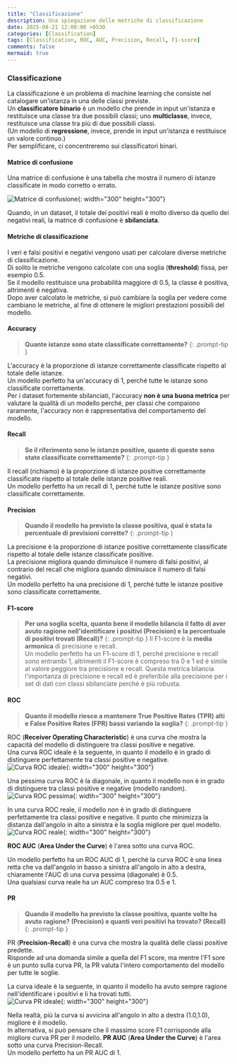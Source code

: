 ```yaml
---
title: "Classificazione"
description: Una spiegazione delle metriche di classificazione
date: 2025-08-21 12:00:00 +0530
categories: [Classification]
tags: [Classification, ROC, AUC, Precision, Recall, F1-score]
comments: false
mermaid: true
---
```



### Classificazione


La classificazione è un problema di machine learning che consiste nel catalogare un'istanza in una delle classi previste.  
Un **classificatore binario** è un modello che prende in input un'istanza e restituisce una classe tra due possibili classi; uno **multiclasse**, invece, restituisce una classe tra più di due possibili classi.  
(Un modello di **regressione**, invece, prende in input un'istanza e restituisce un valore continuo.)  
Per semplificare, ci concentreremo sui classificatori binari.  

#### Matrice di confusione

Una matrice di confusione è una tabella che mostra il numero di istanze classificate in modo corretto o errato.  

![Matrice di confusione](/assets/images/confusion_matrix.svg){: width="300" height="300"}

Quando, in un dataset, il totale dei positivi reali è molto diverso da quello dei negativi reali, la matrice di confusione è **sbilanciata**.  



#### Metriche di classificazione

I veri e falsi positivi e negativi vengono usati per calcolare diverse metriche di classificazione.  
Di solito le metriche vengono calcolate con una soglia (**threshold**) fissa, per esempio 0.5.  
Se il modello restituisce una probabilità maggiore di 0.5, la classe è positiva, altrimenti è negativa.  
Dopo aver calcolato le metriche, si può cambiare la soglia per vedere come cambiano le metriche, al fine di ottenere le migliori prestazioni possibili del modello.  

#### Accuracy
> **Quante istanze sono state classificate correttamente?**
{: .prompt-tip }

L'accuracy è la proporzione di istanze correttamente classificate rispetto al totale delle istanze.  
Un modello perfetto ha un'accuracy di 1, perché tutte le istanze sono classificate correttamente.  
Per i dataset fortemente sbilanciati, l'accuracy **non è una buona metrica** per valutare la qualità di un modello perché, per classi che compaiono raramente, l'accuracy non è rappresentativa del comportamento del modello.  


#### Recall
> **Se il riferimento sono le istanze positive, quante di queste sono state classificate correttamente?**
{: .prompt-tip }

Il recall (richiamo) è la proporzione di istanze positive correttamente classificate rispetto al totale delle istanze positive reali.  
Un modello perfetto ha un recall di 1, perché tutte le istanze positive sono classificate correttamente.  

#### Precision
> **Quando il modello ha previsto la classe positiva, qual è stata la percentuale di previsioni corrette?**
{: .prompt-tip }

La precisione è la proporzione di istanze positive correttamente classificate rispetto al totale delle istanze classificate positive.  
La precisione migliora quando diminuisce il numero di falsi positivi, al contrario del recall che migliora quando diminuisce il numero di falsi negativi.  
Un modello perfetto ha una precisione di 1, perché tutte le istanze positive sono classificate correttamente.  

#### F1-score
> **Per una soglia scelta, quanto bene il modello bilancia il fatto di aver avuto ragione nell'identificare i positivi (Precision) e la percentuale di positivi trovati (Recall)?**
{: .prompt-tip }
Il F1-score è la **media armonica** di precisione e recall.  
Un modello perfetto ha un F1-score di 1, perché precisione e recall sono entrambi 1, altrimenti il F1-score è compreso tra 0 e 1 ed è simile al valore peggiore tra precisione e recall. 
Questa metrica bilancia l'importanza di precisione e recall ed è preferibile alla precisione per i set di dati con classi sbilanciate perché è più robusta.  


#### ROC
> **Quanto il modello riesce a mantenere True Positive Rates (TPR) alti e False Positive Rates (FPR) bassi variando la soglia?**
{: .prompt-tip }

ROC (**Receiver Operating Characteristic**) è una curva che mostra la capacità del modello di distinguere tra classi positive e negative.  
Una curva ROC ideale è la seguente, in quanto il modello è in grado di distinguere perfettamente tra classi positive e negative.  
![Curva ROC ideale](/assets/images/roc_ideal.svg){: width="300" height="300"}


Una pessima curva ROC è la diagonale, in quanto il modello non è in grado di distinguere tra classi positive e negative (modello random).  
![Curva ROC pessima](/assets/images/roc_bad.svg){: width="300" height="300"}



In una curva ROC reale, il modello non è in grado di distinguere perfettamente tra classi positive e negative. 
Il punto che minimizza la distanza dall'angolo in alto a sinistra è la soglia migliore per quel modello.  
![Curva ROC reale](/assets/images/roc_real.svg){: width="300" height="300"}

**ROC AUC** (**Area Under the Curve**) è l'area sotto una curva ROC.  

Un modello perfetto ha un ROC AUC di 1, perché la curva ROC è una linea retta che va dall'angolo in basso a sinistra all'angolo in alto a destra, chiaramente l'AUC di una curva pessima (diagonale) è 0.5.  
Una qualsiasi curva reale ha un AUC compreso tra 0.5 e 1.  


#### PR
> **Quando il modello ha previsto la classe positiva, quante volte ha avuto ragione? (Precision) e quanti veri positivi ha trovato? (Recall)**
{: .prompt-tip }

PR (**Precision-Recall**) è una curva che mostra la qualità delle classi positive predette.  
Risponde ad una domanda simile a quella del F1 score, ma mentre l'F1 sore è un punto sulla curva PR, la PR valuta l'intero comportamento del modello per tutte le soglie.

La curva ideale è la seguente, in quanto il modello ha avuto sempre ragione nell'identificare i positivi e li ha trovati tutti.  
![Curva PR ideale](/assets/images/pr_ideal.svg){: width="300" height="300"}

Nella realtà, più la curva si avvicina all'angolo in alto a destra (1.0,1.0), migliore è il modello.  
In alternativa, si può pensare che il massimo score F1 corrisponde alla migliore curva PR per il modello.
**PR AUC** (**Area Under the Curve**) è l'area sotto una curva Precision-Recall.  
Un modello perfetto ha un PR AUC di 1.










